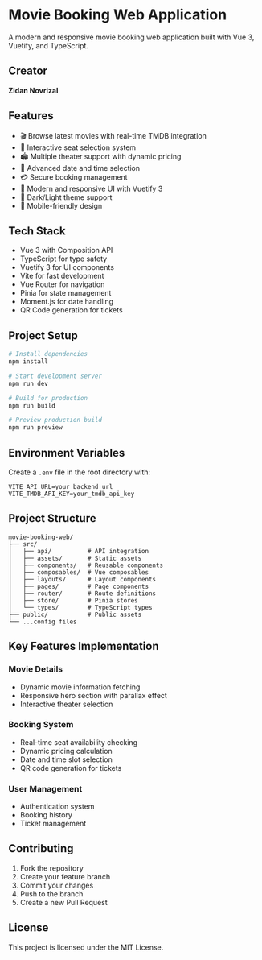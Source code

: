 # Movie Booking Web Application

A modern and responsive movie booking web application built with Vue 3, Vuetify, and TypeScript.

## Creator

**Zidan Novrizal**

## Features

- 🎬 Browse latest movies with real-time TMDB integration
- 🎫 Interactive seat selection system
- 🏟️ Multiple theater support with dynamic pricing
- 📅 Advanced date and time selection
- 💳 Secure booking management
- 🎨 Modern and responsive UI with Vuetify 3
- 🌙 Dark/Light theme support
- 📱 Mobile-friendly design

## Tech Stack

- Vue 3 with Composition API
- TypeScript for type safety
- Vuetify 3 for UI components
- Vite for fast development
- Vue Router for navigation
- Pinia for state management
- Moment.js for date handling
- QR Code generation for tickets

## Project Setup

```bash
# Install dependencies
npm install

# Start development server
npm run dev

# Build for production
npm run build

# Preview production build
npm run preview
```

## Environment Variables

Create a `.env` file in the root directory with:

```env
VITE_API_URL=your_backend_url
VITE_TMDB_API_KEY=your_tmdb_api_key
```

## Project Structure

```
movie-booking-web/
├── src/
│   ├── api/          # API integration
│   ├── assets/       # Static assets
│   ├── components/   # Reusable components
│   ├── composables/  # Vue composables
│   ├── layouts/      # Layout components
│   ├── pages/        # Page components
│   ├── router/       # Route definitions
│   ├── store/        # Pinia stores
│   └── types/        # TypeScript types
├── public/           # Public assets
└── ...config files
```

## Key Features Implementation

### Movie Details

- Dynamic movie information fetching
- Responsive hero section with parallax effect
- Interactive theater selection

### Booking System

- Real-time seat availability checking
- Dynamic pricing calculation
- Date and time slot selection
- QR code generation for tickets

### User Management

- Authentication system
- Booking history
- Ticket management

## Contributing

1. Fork the repository
2. Create your feature branch
3. Commit your changes
4. Push to the branch
5. Create a new Pull Request

## License

This project is licensed under the MIT License.
